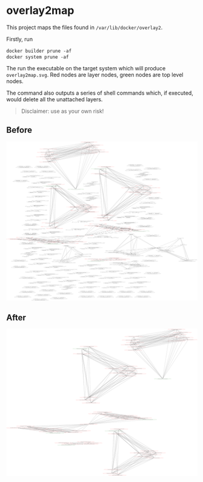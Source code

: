 
# overlay2map

This project maps the files found in `/var/lib/docker/overlay2`.

Firstly, run

```shell
docker builder prune -af
docker system prune -af
```

The run the executable on the target system which will produce
`overlay2map.svg`.  Red nodes are layer nodes, green nodes are top
level nodes.

The command also outputs a series of shell commands which, if executed,
would delete all the unattached layers.

> Disclaimer: use as your own risk!

## Before

![](ocaml-ci-before.svg)

## After

![](ocaml-ci-after.svg)
